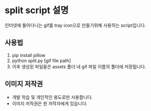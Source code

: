 # split script 설명

인터넷에 돌아다니는 gif를 tray icon으로 만들기위해 사용하는 script입니다.

## 사용법

1. pip install pillow
2. python split.py [gif file path]
3. 이후 생성된 파일들은 assets 폴더 내 gif 파일 이름의 폴더에 저장됩니다.

## 이미지 저작권

- 개발 학습 및 개인적인 용도로만 사용합니다.
- 이미지 저작권은 원 저작자에게 있습니다.
